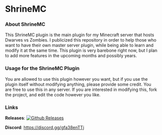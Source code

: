 # ShrineMC

### About ShrineMC
This ShrineMC plugin is the main plugin for my Minecraft server that hosts Dwarves vs Zombies. I publicized this repository in order to help those who want to have their own master server plugin, while being able to learn and modify it at the same time. This plugin is very barebone right now, but I plan to add more features in the upcoming months and possibly years.

### Usage for the ShrineMC Plugin
You are allowed to use this plugin however you want, but if you use the plugin itself without modifying anything, please provide some credit. You are free to use this in any server. If you are interested in modifying this, fork the project, and edit the code however you like.

### Links
**Releases**: [![Github Releases](https://img.shields.io/github/downloads/voltywolty/ShrineMC/total.svg)](https://github.com/voltywolty/ShrineMC/releases)

**Discord**: https://discord.gg/gfa38enTTj
